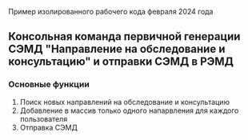 Пример изолированного рабочего кода февраля 2024 года 

## Консольная команда первичной генерации СЭМД "Направление на обследование и консультацию" и отправки СЭМД в РЭМД  

### Основные функции 
1. Поиск новых направлений на обследование и консультацию
2. Добавление в массив только одного напарвления для каждого пользователя
3. Отправка СЭМД



